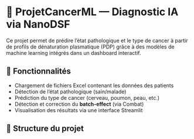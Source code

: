 # 🧠 ProjetCancerML — Diagnostic IA via NanoDSF

Ce projet permet de prédire l’état pathologique et le type de cancer à partir de profils de dénaturation plasmatique (PDP) grâce à des modèles de machine learning intégrés dans un dashboard interactif.

## 🚀 Fonctionnalités
- Chargement de fichiers Excel contenant les données des patients
- Détection de l’état pathologique (sain/malade)
- Prédiction du type de cancer (cerveau, poumon, peau, etc.)
- Détection et correction du **batch-effect** (via Combat)
- Visualisation des résultats via une interface Streamlit

## 📁 Structure du projet

